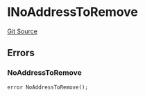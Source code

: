 # INoAddressToRemove
[Git Source](https://github.com/thrackle-io/tron/blob/12b8f8795779c791ed3113763e21492860614b51/src/common/IErrors.sol)


## Errors
### NoAddressToRemove

```solidity
error NoAddressToRemove();
```

